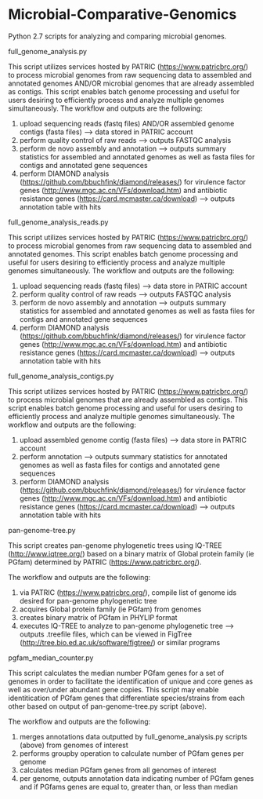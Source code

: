 # Microbial-Comparative-Genomics
Python 2.7 scripts for analyzing and comparing microbial genomes.

full_genome_analysis.py

This script utilizes services hosted by PATRIC (https://www.patricbrc.org/) to process microbial genomes from raw sequencing data to assembled and annotated genomes AND/OR microbial genomes that are already assembled as contigs.  This script enables batch genome processing and useful for users desiring to efficiently process and analyze multiple genomes simultaneously.
The workflow and outputs are the following:
1) upload sequencing reads (fastq files) AND/OR assembled genome contigs (fasta files) --> data stored in PATRIC account 
2) perform quality control of raw reads --> outputs FASTQC analysis
3) perform de novo assembly and annotation --> outputs summary statistics for assembled and annotated genomes as well as fasta files for contigs and annotated gene sequences
4) perform DIAMOND analysis (https://github.com/bbuchfink/diamond/releases/) for virulence factor genes (http://www.mgc.ac.cn/VFs/download.htm) and antibiotic resistance genes (https://card.mcmaster.ca/download) --> outputs annotation table with hits

full_genome_analysis_reads.py

This script utilizes services hosted by PATRIC (https://www.patricbrc.org/) to process microbial genomes from raw sequencing data to assembled and annotated genomes.  This script enables batch genome processing and useful for users desiring to efficiently process and analyze multiple genomes simultaneously.
The workflow and outputs are the following:
1) upload sequencing reads (fastq files) --> data store in PATRIC account 
2) perform quality control of raw reads --> outputs FASTQC analysis
3) perform de novo assembly and annotation --> outputs summary statistics for assembled and annotated genomes as well as fasta files for contigs and annotated gene sequences
4) perform DIAMOND analysis (https://github.com/bbuchfink/diamond/releases/) for virulence factor genes (http://www.mgc.ac.cn/VFs/download.htm) and antibiotic resistance genes (https://card.mcmaster.ca/download) --> outputs annotation table with hits

full_genome_analysis_contigs.py

This script utilizes services hosted by PATRIC (https://www.patricbrc.org/) to process microbial genomes that are already assembled as contigs.  This script enables batch genome processing and useful for users desiring to efficiently process and analyze multiple genomes simultaneously.
The workflow and outputs are the following:
1) upload assembled genome contig (fasta files) --> data store in PATRIC account 
2) perform annotation --> outputs summary statistics for annotated genomes as well as fasta files for contigs and annotated gene sequences
3) perform DIAMOND analysis (https://github.com/bbuchfink/diamond/releases/) for virulence factor genes (http://www.mgc.ac.cn/VFs/download.htm) and antibiotic resistance genes (https://card.mcmaster.ca/download) --> outputs annotation table with hits


pan-genome-tree.py

This script creates pan-genome phylogenetic trees using IQ-TREE (http://www.iqtree.org/) based on a binary matrix of Global protein family (ie PGfam) determined by PATRIC (https://www.patricbrc.org/).

The workflow and outputs are the following:
1) via PATRIC (https://www.patricbrc.org/), compile list of genome ids desired for pan-genome phylogenetic tree
2) acquires Global protein family (ie PGfam) from genomes 
3) creates binary matrix of PGfam in PHYLIP format 
4) executes IQ-TREE to analyze to pan-genome phylogenetic tree --> outputs .treefile files, which can be viewed in FigTree (http://tree.bio.ed.ac.uk/software/figtree/) or similar programs

pgfam_median_counter.py

This script calculates the median number PGfam genes for a set of genomes in order to facilitate the identification of unique and core genes as well as over/under abundant gene copies.  This script may enable identitication of PGfam genes that differentiate species/strains from each other based on output of pan-genome-tree.py script (above). 

The workflow and outputs are the following:
1) merges annotations data outputted by full_genome_analysis.py scripts (above) from genomes of interest
2) performs groupby operation to calculate number of PGfam genes per genome
3) calculates median PGfam genes from all genomes of interest
4) per genome, outputs annotation data indicating number of PGfam genes and if PGfams genes are equal to, greater than, or less than median
